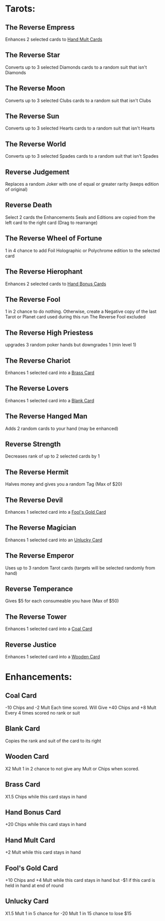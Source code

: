 # Tarots: 
## The Reverse Empress
Enhances 2
selected cards to
[Hand Mult Cards](#hand-mult-card)



## The Reverse Star
Converts up to
3 selected Diamonds cards
to a random suit that isn't Diamonds



## The Reverse Moon
Converts up to
3 selected Clubs cards
to a random suit that isn't Clubs



## The Reverse Sun
Converts up to
3 selected Hearts cards
to a random suit that isn't Hearts



## The Reverse World
Converts up to
3 selected Spades cards
to a random suit that isn't Spades



## Reverse Judgement
Replaces a random Joker
with one of equal or greater rarity
(keeps edition of original)



## Reverse Death
Select 2 cards
the Enhancements Seals and Editions
are copied from the left card to the right card
(Drag to rearrange)



## The Reverse Wheel of Fortune
1 in 4 chance to add
Foil Holographic or
Polychrome edition
to the selected card



## The Reverse Hierophant
Enhances 2
selected cards to
[Hand Bonus Cards](#hand-bonus-card)



## The Reverse Fool
1 in 2 chance to do nothing.
Otherwise, create a Negative copy
of the last Tarot or Planet card
used during this run
The Reverse Fool excluded



## The Reverse High Priestess
upgrades 3
random poker hands
but downgrades 1
(min level 1)



## The Reverse Chariot
Enhances 1 selected
card into a
[Brass Card](#brass-card)



## The Reverse Lovers
Enhances 1 selected
card into a
[Blank Card](#blank-card)



## The Reverse Hanged Man
Adds 2
random cards to your hand
(may be enhanced)



## Reverse Strength
Decreases rank of
up to 2 selected
cards by 1



## The Reverse Hermit
Halves money
and gives you a random Tag
(Max of $20)



## The Reverse Devil
Enhances 1 selected
card into a
[Fool's Gold Card](#fools-gold-card)



## The Reverse Magician
Enhances 1 selected
card into an
[Unlucky Card](#unlucky-card)



## The Reverse Emperor
Uses up to 3
random Tarot cards
(targets will be selected randomly from hand)



## Reverse Temperance
Gives $5
for each consumeable
you have (Max of $50)



## The Reverse Tower
Enhances 1 selected
card into a
[Coal Card](#coal-card)



## Reverse Justice
Enhances 1 selected
card into a
[Wooden Card](#wooden-card)


# Enhancements:
       
## Coal Card

-10 Chips and -2 Mult
Each time scored. Will Give +40 Chips and +8 Mult
Every 4 times scored
no rank or suit



## Blank Card

Copies the rank and suit
of the card to its right



## Wooden Card

X2  Mult
1 in 2 chance to
not give any Mult or Chips
when scored.



## Brass Card

X1.5  Chips
while this card
stays in hand



## Hand Bonus Card

+20 Chips
while this card
stays in hand



## Hand Mult Card

+2 Mult
while this card
stays in hand



## Fool's Gold Card

+10 Chips and +4 Mult
while this card
stays in hand but
-$1 if this
card is held in hand
at end of round



## Unlucky Card

X1.5  Mult
1 in 5 chance
for -20 Mult
1 in 15 chance
to lose $15

